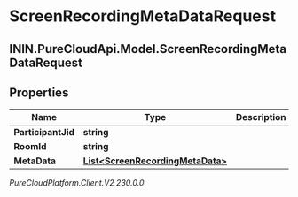 # ScreenRecordingMetaDataRequest

## ININ.PureCloudApi.Model.ScreenRecordingMetaDataRequest

## Properties

|Name | Type | Description | Notes|
|------------ | ------------- | ------------- | -------------|
| **ParticipantJid** | **string** |  | [optional] |
| **RoomId** | **string** |  | [optional] |
| **MetaData** | [**List&lt;ScreenRecordingMetaData&gt;**](ScreenRecordingMetaData) |  | [optional] |



_PureCloudPlatform.Client.V2 230.0.0_
